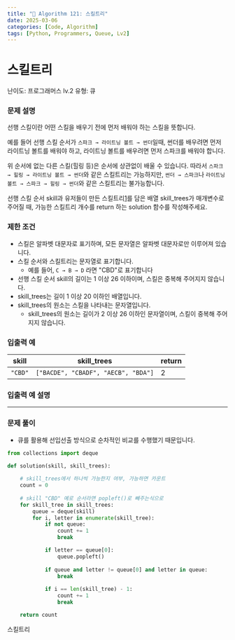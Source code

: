 ```yaml
---
title: "🧠 Algorithm 121: 스킬트리"
date: 2025-03-06
categories: [Code, Algorithm]
tags: [Python, Programmers, Queue, Lv2]
---
```


# 스킬트리

난이도: 프로그래머스 lv.2
유형: 큐

### **문제 설명**

선행 스킬이란 어떤 스킬을 배우기 전에 먼저 배워야 하는 스킬을 뜻합니다.

예를 들어 선행 스킬 순서가 `스파크 → 라이트닝 볼트 → 썬더`일때, 썬더를 배우려면 먼저 라이트닝 볼트를 배워야 하고, 라이트닝 볼트를 배우려면 먼저 스파크를 배워야 합니다.

위 순서에 없는 다른 스킬(힐링 등)은 순서에 상관없이 배울 수 있습니다. 따라서 `스파크 → 힐링 → 라이트닝 볼트 → 썬더`와 같은 스킬트리는 가능하지만, `썬더 → 스파크`나 `라이트닝 볼트 → 스파크 → 힐링 → 썬더`와 같은 스킬트리는 불가능합니다.

선행 스킬 순서 skill과 유저들이 만든 스킬트리[1](https://school.programmers.co.kr/learn/courses/30/lessons/49993#fn1)를 담은 배열 skill_trees가 매개변수로 주어질 때, 가능한 스킬트리 개수를 return 하는 solution 함수를 작성해주세요.

### 제한 조건

- 스킬은 알파벳 대문자로 표기하며, 모든 문자열은 알파벳 대문자로만 이루어져 있습니다.
- 스킬 순서와 스킬트리는 문자열로 표기합니다.
    - 예를 들어, `C → B → D` 라면 "CBD"로 표기합니다
- 선행 스킬 순서 skill의 길이는 1 이상 26 이하이며, 스킬은 중복해 주어지지 않습니다.
- skill_trees는 길이 1 이상 20 이하인 배열입니다.
- skill_trees의 원소는 스킬을 나타내는 문자열입니다.
    - skill_trees의 원소는 길이가 2 이상 26 이하인 문자열이며, 스킬이 중복해 주어지지 않습니다.

### 입출력 예

| skill | skill_trees | return |
| --- | --- | --- |
| `"CBD"` | `["BACDE", "CBADF", "AECB", "BDA"]` | 2 |

### 입출력 예 설명

---

### 문제 풀이

- 큐를 활용해 선입선출 방식으로 순차적인 비교를 수행했기 때문입니다.

```python
from collections import deque

def solution(skill, skill_trees):
    
    # skill_trees에서 하나씩 가능한지 여부, 가능하면 카운트
    count = 0
    
    # skill "CBD" 예로 순서라면 popleft()로 빼주는식으로
    for skill_tree in skill_trees:
        queue = deque(skill)
        for i, letter in enumerate(skill_tree):
            if not queue:
                count += 1
                break

            if letter == queue[0]:
                queue.popleft()
                
            if queue and letter != queue[0] and letter in queue:
                break
            
            if i == len(skill_tree) - 1:
                count += 1
                break

    return count
```

스킬트리